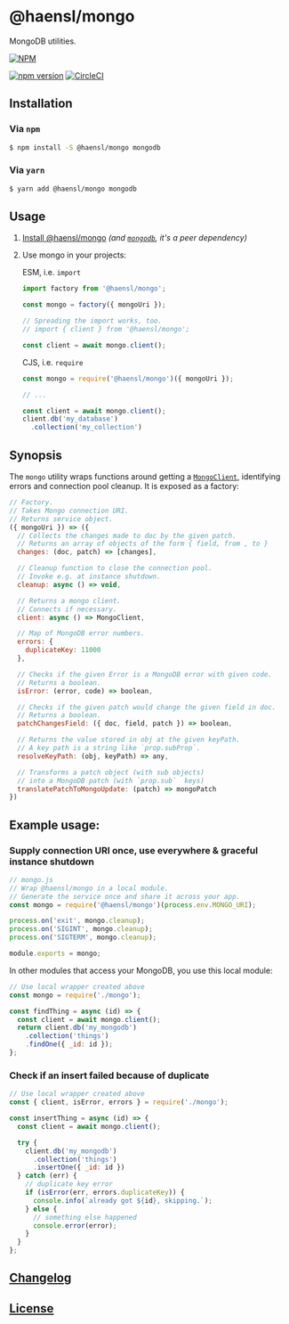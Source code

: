 # @haensl/mongo

MongoDB utilities.


[![NPM](https://nodei.co/npm/@haensl%2Fmongo.png?downloads=true)](https://nodei.co/npm/@haensl%2Fmongo/)

[![npm version](https://badge.fury.io/js/@haensl%2Fmongo.svg)](http://badge.fury.io/js/@haensl%2Fmongo)
[![CircleCI](https://circleci.com/gh/haensl/mongo.svg?style=svg)](https://circleci.com/gh/haensl/mongo)

## Installation

### Via `npm`

```bash
$ npm install -S @haensl/mongo mongodb
```

### Via `yarn`

```bash
$ yarn add @haensl/mongo mongodb
```

## Usage

1. [Install @haensl/mongo](#installation) _(and [`mongodb`](https://www.npmjs.com/package/mongodb), it's a peer dependency)_

2. Use mongo in your projects:


    ESM, i.e. `import`

    ```javascript
    import factory from '@haensl/mongo';

    const mongo = factory({ mongoUri });

    // Spreading the import works, too.
    // import { client } from '@haensl/mongo';

    const client = await mongo.client();
    ```

    CJS, i.e. `require`

    ```javascript
    const mongo = require('@haensl/mongo')({ mongoUri });

    // ...

    const client = await mongo.client();
    client.db('my_database')
      .collection('my_collection')
    ```

## Synopsis

The `mongo` utility wraps functions around getting a [`MongoClient`](), identifying errors and connection pool cleanup. It is exposed as a factory:

```javascript
// Factory.
// Takes Mongo connection URI.
// Returns service object.
({ mongoUri }) => ({
  // Collects the changes made to doc by the given patch.
  // Returns an array of objects of the form { field, from , to }
  changes: (doc, patch) => [changes],

  // Cleanup function to close the connection pool.
  // Invoke e.g. at instance shutdown.
  cleanup: async () => void,

  // Returns a mongo client.
  // Connects if necessary.
  client: async () => MongoClient,

  // Map of MongoDB error numbers.
  errors: {
    duplicateKey: 11000
  },

  // Checks if the given Error is a MongoDB error with given code.
  // Returns a boolean.
  isError: (error, code) => boolean,

  // Checks if the given patch would change the given field in doc.
  // Returns a boolean.
  patchChangesField: ({ doc, field, patch }) => boolean,

  // Returns the value stored in obj at the given keyPath.
  // A key path is a string like `prop.subProp`.
  resolveKeyPath: (obj, keyPath) => any,

  // Transforms a patch object (with sub objects)
  // into a MongoDB patch (with `prop.sub`  keys)
  translatePatchToMongoUpdate: (patch) => mongoPatch
})
```

## Example usage:

### Supply connection URI once, use everywhere & graceful instance shutdown

```javascript
// mongo.js
// Wrap @haensl/mongo in a local module.
// Generate the service once and share it across your app.
const mongo = require('@haensl/mongo')(process.env.MONGO_URI);

process.on('exit', mongo.cleanup);
process.on('SIGINT', mongo.cleanup);
process.on('SIGTERM', mongo.cleanup);

module.exports = mongo;
```

In other modules that access your MongoDB, you use this local module:

```javascript
// Use local wrapper created above
const mongo = require('./mongo');

const findThing = async (id) => {
  const client = await mongo.client();
  return client.db('my_mongodb')
    .collection('things')
    .findOne({ _id: id });
};
```

### Check if an insert failed because of duplicate

```javascript
// Use local wrapper created above
const { client, isError, errors } = require('./mongo');

const insertThing = async (id) => {
  const client = await mongo.client();

  try {
    client.db('my_mongodb')
      .collection('things')
      .insertOne({ _id: id })
  } catch (err) {
    // duplicate key error
    if (isError(err, errors.duplicateKey)) {
      console.info(`already got ${id}, skipping.`);
    } else {
      // something else happened
      console.error(error);
    }
  }
};
```

## [Changelog](CHANGELOG.md)

## [License](LICENSE)
